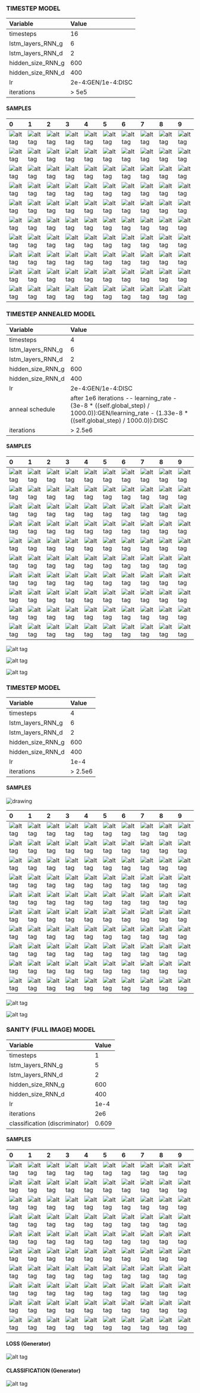 ### TIMESTEP MODEL

| Variable          | Value     |
| :---------------- | :---------|
| timesteps         | 16         |
| lstm_layers_RNN_g | 6        |
| lstm_layers_RNN_d | 2         |
| hidden_size_RNN_g | 600       |
| hidden_size_RNN_d | 400       |
| lr                | 2e-4:GEN/1e-4:DISC    |
| iterations        | > 5e5       |

#### SAMPLES

|0|1|2|3|4|5|6|7|8|9|
|:---|:---|:---|:---|:---|:---|:---|:---|:---|:---|
|![alt tag](steps16/im0_0.png)|![alt tag](steps16/im1_0.png)|![alt tag](steps16/im2_0.png)|![alt tag](steps16/im3_0.png)|![alt tag](steps16/im4_0.png)|![alt tag](steps16/im5_0.png)|![alt tag](steps16/im6_0.png)|![alt tag](steps16/im7_0.png)|![alt tag](steps16/im8_0.png)|![alt tag](steps16/im9_0.png)|
|![alt tag](steps16/im0_1.png)|![alt tag](steps16/im1_1.png)|![alt tag](steps16/im2_1.png)|![alt tag](steps16/im3_1.png)|![alt tag](steps16/im4_1.png)|![alt tag](steps16/im5_1.png)|![alt tag](steps16/im6_1.png)|![alt tag](steps16/im7_1.png)|![alt tag](steps16/im8_1.png)|![alt tag](steps16/im9_1.png)|
|![alt tag](steps16/im0_2.png)|![alt tag](steps16/im1_2.png)|![alt tag](steps16/im2_2.png)|![alt tag](steps16/im3_2.png)|![alt tag](steps16/im4_2.png)|![alt tag](steps16/im5_2.png)|![alt tag](steps16/im6_2.png)|![alt tag](steps16/im7_2.png)|![alt tag](steps16/im8_2.png)|![alt tag](steps16/im9_2.png)|
|![alt tag](steps16/im0_3.png)|![alt tag](steps16/im1_3.png)|![alt tag](steps16/im2_3.png)|![alt tag](steps16/im3_3.png)|![alt tag](steps16/im4_3.png)|![alt tag](steps16/im5_3.png)|![alt tag](steps16/im6_3.png)|![alt tag](steps16/im7_3.png)|![alt tag](steps16/im8_3.png)|![alt tag](steps16/im9_3.png)|
|![alt tag](steps16/im0_4.png)|![alt tag](steps16/im1_4.png)|![alt tag](steps16/im2_4.png)|![alt tag](steps16/im3_4.png)|![alt tag](steps16/im4_4.png)|![alt tag](steps16/im5_4.png)|![alt tag](steps16/im6_4.png)|![alt tag](steps16/im7_4.png)|![alt tag](steps16/im8_4.png)|![alt tag](steps16/im9_4.png)|
|![alt tag](steps16/im0_5.png)|![alt tag](steps16/im1_5.png)|![alt tag](steps16/im2_5.png)|![alt tag](steps16/im3_5.png)|![alt tag](steps16/im4_5.png)|![alt tag](steps16/im5_5.png)|![alt tag](steps16/im6_5.png)|![alt tag](steps16/im7_5.png)|![alt tag](steps16/im8_5.png)|![alt tag](steps16/im9_5.png)|
|![alt tag](steps16/im0_6.png)|![alt tag](steps16/im1_6.png)|![alt tag](steps16/im2_6.png)|![alt tag](steps16/im3_6.png)|![alt tag](steps16/im4_6.png)|![alt tag](steps16/im5_6.png)|![alt tag](steps16/im6_6.png)|![alt tag](steps16/im7_6.png)|![alt tag](steps16/im8_6.png)|![alt tag](steps16/im9_6.png)|
|![alt tag](steps16/im0_7.png)|![alt tag](steps16/im1_7.png)|![alt tag](steps16/im2_7.png)|![alt tag](steps16/im3_7.png)|![alt tag](steps16/im4_7.png)|![alt tag](steps16/im5_7.png)|![alt tag](steps16/im6_7.png)|![alt tag](steps16/im7_7.png)|![alt tag](steps16/im8_7.png)|![alt tag](steps16/im9_7.png)|
|![alt tag](steps16/im0_8.png)|![alt tag](steps16/im1_8.png)|![alt tag](steps16/im2_8.png)|![alt tag](steps16/im3_8.png)|![alt tag](steps16/im4_8.png)|![alt tag](steps16/im5_8.png)|![alt tag](steps16/im6_8.png)|![alt tag](steps16/im7_8.png)|![alt tag](steps16/im8_8.png)|![alt tag](steps16/im9_8.png)|
|![alt tag](steps16/im0_9.png)|![alt tag](steps16/im1_9.png)|![alt tag](steps16/im2_9.png)|![alt tag](steps16/im3_9.png)|![alt tag](steps16/im4_9.png)|![alt tag](steps16/im5_9.png)|![alt tag](steps16/im6_9.png)|![alt tag](steps16/im7_9.png)|![alt tag](steps16/im8_9.png)|![alt tag](steps16/im9_9.png)|

### TIMESTEP ANNEALED MODEL

| Variable          | Value     |
| :---------------- | :---------|
| timesteps         | 4         |
| lstm_layers_RNN_g | 6        |
| lstm_layers_RNN_d | 2         |
| hidden_size_RNN_g | 600       |
| hidden_size_RNN_d | 400       |
| lr                | 2e-4:GEN/1e-4:DISC    |
| anneal schedule                | after 1e6 iterations -- learning_rate - (3e-8 * ((self.global_step) / 1000.0)):GEN/learning_rate - (1.33e-8 * ((self.global_step) / 1000.0)):DISC    |
| iterations        | > 2.5e6       |

#### SAMPLES

|0|1|2|3|4|5|6|7|8|9|
|:---|:---|:---|:---|:---|:---|:---|:---|:---|:---|
|![alt tag](ann_ims/im0_0.png)|![alt tag](ann_ims/im1_0.png)|![alt tag](ann_ims/im2_0.png)|![alt tag](ann_ims/im3_0.png)|![alt tag](ann_ims/im4_0.png)|![alt tag](ann_ims/im5_0.png)|![alt tag](ann_ims/im6_0.png)|![alt tag](ann_ims/im7_0.png)|![alt tag](ann_ims/im8_0.png)|![alt tag](ann_ims/im9_0.png)|
|![alt tag](ann_ims/im0_1.png)|![alt tag](ann_ims/im1_1.png)|![alt tag](ann_ims/im2_1.png)|![alt tag](ann_ims/im3_1.png)|![alt tag](ann_ims/im4_1.png)|![alt tag](ann_ims/im5_1.png)|![alt tag](ann_ims/im6_1.png)|![alt tag](ann_ims/im7_1.png)|![alt tag](ann_ims/im8_1.png)|![alt tag](ann_ims/im9_1.png)|
|![alt tag](ann_ims/im0_2.png)|![alt tag](ann_ims/im1_2.png)|![alt tag](ann_ims/im2_2.png)|![alt tag](ann_ims/im3_2.png)|![alt tag](ann_ims/im4_2.png)|![alt tag](ann_ims/im5_2.png)|![alt tag](ann_ims/im6_2.png)|![alt tag](full_mod_aug_8/im7_2.png)|![alt tag](ann_ims/im8_2.png)|![alt tag](ann_ims/im9_2.png)|
|![alt tag](ann_ims/im0_3.png)|![alt tag](ann_ims/im1_3.png)|![alt tag](ann_ims/im2_3.png)|![alt tag](ann_ims/im3_3.png)|![alt tag](ann_ims/im4_3.png)|![alt tag](ann_ims/im5_3.png)|![alt tag](ann_ims/im6_3.png)|![alt tag](ann_ims/im7_3.png)|![alt tag](ann_ims/im8_3.png)|![alt tag](ann_ims/im9_3.png)|
|![alt tag](ann_ims/im0_4.png)|![alt tag](ann_ims/im1_4.png)|![alt tag](ann_ims/im2_4.png)|![alt tag](ann_ims/im3_4.png)|![alt tag](ann_ims/im4_4.png)|![alt tag](ann_ims/im5_4.png)|![alt tag](ann_ims/im6_4.png)|![alt tag](ann_ims/im7_4.png)|![alt tag](ann_ims/im8_4.png)|![alt tag](ann_ims/im9_4.png)|
|![alt tag](ann_ims/im0_5.png)|![alt tag](ann_ims/im1_5.png)|![alt tag](ann_ims/im2_5.png)|![alt tag](ann_ims/im3_5.png)|![alt tag](ann_ims/im4_5.png)|![alt tag](ann_ims/im5_5.png)|![alt tag](ann_ims/im6_5.png)|![alt tag](ann_ims/im7_5.png)|![alt tag](ann_ims/im8_5.png)|![alt tag](ann_ims/im9_5.png)|
|![alt tag](ann_ims/im0_6.png)|![alt tag](ann_ims/im1_6.png)|![alt tag](ann_ims/im2_6.png)|![alt tag](ann_ims/im3_6.png)|![alt tag](ann_ims/im4_6.png)|![alt tag](ann_ims/im5_6.png)|![alt tag](ann_ims/im6_6.png)|![alt tag](ann_ims/im7_6.png)|![alt tag](ann_ims/im8_6.png)|![alt tag](ann_ims/im9_6.png)|
|![alt tag](ann_ims/im0_7.png)|![alt tag](ann_ims/im1_7.png)|![alt tag](ann_ims/im2_7.png)|![alt tag](ann_ims/im3_7.png)|![alt tag](ann_ims/im4_7.png)|![alt tag](ann_ims/im5_7.png)|![alt tag](ann_ims/im6_7.png)|![alt tag](ann_ims/im7_7.png)|![alt tag](ann_ims/im8_7.png)|![alt tag](ann_ims/im9_7.png)|
|![alt tag](ann_ims/im0_8.png)|![alt tag](ann_ims/im1_8.png)|![alt tag](ann_ims/im2_8.png)|![alt tag](ann_ims/im3_8.png)|![alt tag](ann_ims/im4_8.png)|![alt tag](ann_ims/im5_8.png)|![alt tag](ann_ims/im6_8.png)|![alt tag](ann_ims/im7_8.png)|![alt tag](ann_ims/im8_8.png)|![alt tag](ann_ims/im9_8.png)|
|![alt tag](ann_ims/im0_9.png)|![alt tag](ann_ims/im1_9.png)|![alt tag](ann_ims/im2_9.png)|![alt tag](ann_ims/im3_9.png)|![alt tag](ann_ims/im4_9.png)|![alt tag](ann_ims/im5_9.png)|![alt tag](ann_ims/im6_9.png)|![alt tag](ann_ims/im7_9.png)|![alt tag](ann_ims/im8_9.png)|![alt tag](ann_ims/im9_9.png)|

![alt tag](loss_anneal.png)

![alt tag](classification_anneal.png)

![alt tag](lr_anneal.png)

### TIMESTEP MODEL

| Variable          | Value     |
| :---------------- | :---------|
| timesteps         | 4         |
| lstm_layers_RNN_g | 6        |
| lstm_layers_RNN_d | 2         |
| hidden_size_RNN_g | 600       |
| hidden_size_RNN_d | 400       |
| lr                | 1e-4    |
| iterations        | > 2.5e6       |

#### SAMPLES
![drawing](faster_transition_smaller.gif)

|0|1|2|3|4|5|6|7|8|9|
|:---|:---|:---|:---|:---|:---|:---|:---|:---|:---|
|![alt tag](full_mod_aug_8/im0_1.png)|![alt tag](full_mod_aug_8/im1_1.png)|![alt tag](full_mod_aug_8/im2_1.png)|![alt tag](full_mod_aug_8/im3_1.png)|![alt tag](full_mod_aug_8/im4_1.png)|![alt tag](full_mod_aug_8/im5_1.png)|![alt tag](full_mod_aug_8/im6_1.png)|![alt tag](full_mod_aug_8/im7_1.png)|![alt tag](full_mod_aug_8/im8_1.png)|![alt tag](full_mod_aug_8/im9_1.png)|
|![alt tag](full_mod_aug_8/im0_2.png)|![alt tag](full_mod_aug_8/im1_2.png)|![alt tag](full_mod_aug_8/im2_2.png)|![alt tag](full_mod_aug_8/im3_2.png)|![alt tag](full_mod_aug_8/im4_2.png)|![alt tag](full_mod_aug_8/im5_2.png)|![alt tag](full_mod_aug_8/im6_2.png)|![alt tag](full_mod_aug_8/im7_2.png)|![alt tag](full_mod_aug_8/im8_2.png)|![alt tag](full_mod_aug_8/im9_2.png)|
|![alt tag](full_mod_aug_8/im0_3.png)|![alt tag](full_mod_aug_8/im1_3.png)|![alt tag](full_mod_aug_8/im2_3.png)|![alt tag](full_mod_aug_8/im3_3.png)|![alt tag](full_mod_aug_8/im4_3.png)|![alt tag](full_mod_aug_8/im5_3.png)|![alt tag](full_mod_aug_8/im6_3.png)|![alt tag](full_mod_aug_8/im7_3.png)|![alt tag](full_mod_aug_8/im8_3.png)|![alt tag](full_mod_aug_8/im9_3.png)|
|![alt tag](full_mod_aug_8/im0_4.png)|![alt tag](full_mod_aug_8/im1_4.png)|![alt tag](full_mod_aug_8/im2_4.png)|![alt tag](full_mod_aug_8/im3_4.png)|![alt tag](full_mod_aug_8/im4_4.png)|![alt tag](full_mod_aug_8/im5_4.png)|![alt tag](full_mod_aug_8/im6_4.png)|![alt tag](full_mod_aug_8/im7_4.png)|![alt tag](full_mod_aug_8/im8_4.png)|![alt tag](full_mod_aug_8/im9_4.png)|
|![alt tag](full_mod_aug_8/im0_5.png)|![alt tag](full_mod_aug_8/im1_5.png)|![alt tag](full_mod_aug_8/im2_5.png)|![alt tag](full_mod_aug_8/im3_5.png)|![alt tag](full_mod_aug_8/im4_5.png)|![alt tag](full_mod_aug_8/im5_5.png)|![alt tag](full_mod_aug_8/im6_5.png)|![alt tag](full_mod_aug_8/im7_5.png)|![alt tag](full_mod_aug_8/im8_5.png)|![alt tag](full_mod_aug_8/im9_5.png)|
|![alt tag](full_mod_aug_8/im0_6.png)|![alt tag](full_mod_aug_8/im1_6.png)|![alt tag](full_mod_aug_8/im2_6.png)|![alt tag](full_mod_aug_8/im3_6.png)|![alt tag](full_mod_aug_8/im4_6.png)|![alt tag](full_mod_aug_8/im5_6.png)|![alt tag](full_mod_aug_8/im6_6.png)|![alt tag](full_mod_aug_8/im7_6.png)|![alt tag](full_mod_aug_8/im8_6.png)|![alt tag](full_mod_aug_8/im9_6.png)|
|![alt tag](full_mod_aug_8/im0_7.png)|![alt tag](full_mod_aug_8/im1_7.png)|![alt tag](full_mod_aug_8/im2_7.png)|![alt tag](full_mod_aug_8/im3_7.png)|![alt tag](full_mod_aug_8/im4_7.png)|![alt tag](full_mod_aug_8/im5_7.png)|![alt tag](full_mod_aug_8/im6_7.png)|![alt tag](full_mod_aug_8/im7_7.png)|![alt tag](full_mod_aug_8/im8_7.png)|![alt tag](full_mod_aug_8/im9_7.png)|
|![alt tag](full_mod_aug_8/im0_8.png)|![alt tag](full_mod_aug_8/im1_8.png)|![alt tag](full_mod_aug_8/im2_8.png)|![alt tag](full_mod_aug_8/im3_8.png)|![alt tag](full_mod_aug_8/im4_8.png)|![alt tag](full_mod_aug_8/im5_8.png)|![alt tag](full_mod_aug_8/im6_8.png)|![alt tag](full_mod_aug_8/im7_8.png)|![alt tag](full_mod_aug_8/im8_8.png)|![alt tag](full_mod_aug_8/im9_8.png)|
|![alt tag](full_mod_aug_8/im0_9.png)|![alt tag](full_mod_aug_8/im1_9.png)|![alt tag](full_mod_aug_8/im2_9.png)|![alt tag](full_mod_aug_8/im3_9.png)|![alt tag](full_mod_aug_8/im4_9.png)|![alt tag](full_mod_aug_8/im5_9.png)|![alt tag](full_mod_aug_8/im6_9.png)|![alt tag](full_mod_aug_8/im7_9.png)|![alt tag](full_mod_aug_8/im8_9.png)|![alt tag](full_mod_aug_8/im9_9.png)|
|![alt tag](full_mod_aug_8/im0_10.png)|![alt tag](full_mod_aug_8/im1_10.png)|![alt tag](full_mod_aug_8/im2_10.png)|![alt tag](full_mod_aug_8/im3_10.png)|![alt tag](full_mod_aug_8/im4_10.png)|![alt tag](full_mod_aug_8/im5_10.png)|![alt tag](full_mod_aug_8/im6_10.png)|![alt tag](full_mod_aug_8/im7_10.png)|![alt tag](full_mod_aug_8/im8_10.png)|![alt tag](full_mod_aug_8/im9_10.png)|

![alt tag](loss_full_aug_8.png)

![alt tag](classification_full_aug_8.png)

### SANITY (FULL IMAGE) MODEL

| Variable          | Value     |
| :---------------- | :---------|
| timesteps         | 1         |
| lstm_layers_RNN_g | 5        |
| lstm_layers_RNN_d | 2         |
| hidden_size_RNN_g | 600       |
| hidden_size_RNN_d | 400       |
| lr                | 1e-4    |
| iterations        | 2e6       |
| classification (discriminator)        | 0.609      |

#### SAMPLES

|0|1|2|3|4|5|6|7|8|9|
|:---|:---|:---|:---|:---|:---|:---|:---|:---|:---|
|![alt tag](samples/im0_sanity_1.png)|![alt tag](samples/im1_sanity_1.png)|![alt tag](samples/im2_sanity_1.png)|![alt tag](samples/im3_sanity_1.png)|![alt tag](samples/im4_sanity_1.png)|![alt tag](samples/im5_sanity_1.png)|![alt tag](samples/im6_sanity_1.png)|![alt tag](samples/im7_sanity_1.png)|![alt tag](samples/im8_sanity_1.png)|![alt tag](samples/im9_sanity_1.png)|
|![alt tag](samples/im0_sanity_2.png)|![alt tag](samples/im1_sanity_2.png)|![alt tag](samples/im2_sanity_2.png)|![alt tag](samples/im3_sanity_2.png)|![alt tag](samples/im4_sanity_2.png)|![alt tag](samples/im5_sanity_2.png)|![alt tag](samples/im6_sanity_2.png)|![alt tag](samples/im7_sanity_2.png)|![alt tag](samples/im8_sanity_2.png)|![alt tag](samples/im9_sanity_2.png)|
|![alt tag](samples/im0_sanity_3.png)|![alt tag](samples/im1_sanity_3.png)|![alt tag](samples/im2_sanity_3.png)|![alt tag](samples/im3_sanity_3.png)|![alt tag](samples/im4_sanity_3.png)|![alt tag](samples/im5_sanity_3.png)|![alt tag](samples/im6_sanity_3.png)|![alt tag](samples/im7_sanity_3.png)|![alt tag](samples/im8_sanity_3.png)|![alt tag](samples/im9_sanity_3.png)|
|![alt tag](samples/im0_sanity_4.png)|![alt tag](samples/im1_sanity_4.png)|![alt tag](samples/im2_sanity_4.png)|![alt tag](samples/im3_sanity_4.png)|![alt tag](samples/im4_sanity_4.png)|![alt tag](samples/im5_sanity_4.png)|![alt tag](samples/im6_sanity_4.png)|![alt tag](samples/im7_sanity_4.png)|![alt tag](samples/im8_sanity_4.png)|![alt tag](samples/im9_sanity_4.png)|
|![alt tag](samples/im0_sanity_5.png)|![alt tag](samples/im1_sanity_5.png)|![alt tag](samples/im2_sanity_5.png)|![alt tag](samples/im3_sanity_5.png)|![alt tag](samples/im4_sanity_5.png)|![alt tag](samples/im5_sanity_5.png)|![alt tag](samples/im6_sanity_5.png)|![alt tag](samples/im7_sanity_5.png)|![alt tag](samples/im8_sanity_5.png)|![alt tag](samples/im9_sanity_5.png)|
|![alt tag](samples/im0_sanity_6.png)|![alt tag](samples/im1_sanity_6.png)|![alt tag](samples/im2_sanity_6.png)|![alt tag](samples/im3_sanity_6.png)|![alt tag](samples/im4_sanity_6.png)|![alt tag](samples/im5_sanity_6.png)|![alt tag](samples/im6_sanity_6.png)|![alt tag](samples/im7_sanity_6.png)|![alt tag](samples/im8_sanity_6.png)|![alt tag](samples/im9_sanity_6.png)|
|![alt tag](samples/im0_sanity_7.png)|![alt tag](samples/im1_sanity_7.png)|![alt tag](samples/im2_sanity_7.png)|![alt tag](samples/im3_sanity_7.png)|![alt tag](samples/im4_sanity_7.png)|![alt tag](samples/im5_sanity_7.png)|![alt tag](samples/im6_sanity_7.png)|![alt tag](samples/im7_sanity_7.png)|![alt tag](samples/im8_sanity_7.png)|![alt tag](samples/im9_sanity_7.png)|
|![alt tag](samples/im0_sanity_8.png)|![alt tag](samples/im1_sanity_8.png)|![alt tag](samples/im2_sanity_8.png)|![alt tag](samples/im3_sanity_8.png)|![alt tag](samples/im4_sanity_8.png)|![alt tag](samples/im5_sanity_8.png)|![alt tag](samples/im6_sanity_8.png)|![alt tag](samples/im7_sanity_8.png)|![alt tag](samples/im8_sanity_8.png)|![alt tag](samples/im9_sanity_8.png)|
|![alt tag](samples/im0_sanity_9.png)|![alt tag](samples/im1_sanity_9.png)|![alt tag](samples/im2_sanity_9.png)|![alt tag](samples/im3_sanity_9.png)|![alt tag](samples/im4_sanity_9.png)|![alt tag](samples/im5_sanity_9.png)|![alt tag](samples/im6_sanity_9.png)|![alt tag](samples/im7_sanity_9.png)|![alt tag](samples/im8_sanity_9.png)|![alt tag](samples/im9_sanity_9.png)|
|![alt tag](samples/im0_sanity_10.png)|![alt tag](samples/im1_sanity_10.png)|![alt tag](samples/im2_sanity_10.png)|![alt tag](samples/im3_sanity_10.png)|![alt tag](samples/im4_sanity_10.png)|![alt tag](samples/im5_sanity_10.png)|![alt tag](samples/im6_sanity_10.png)|![alt tag](samples/im7_sanity_10.png)|![alt tag](samples/im8_sanity_10.png)|![alt tag](samples/im9_sanity_10.png)|

#### LOSS (Generator)

![alt tag](loss.png)

#### CLASSIFICATION (Generator)

![alt tag](classification.png)

